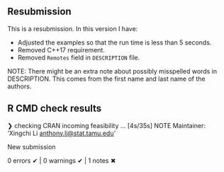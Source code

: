 ## Resubmission

This is a resubmission. In this version I have:

* Adjusted the examples so that the run time is less than 5 seconds.
* Removed C++17 requirement.
* Removed `Remotes` field in `DESCRIPTION` file.

NOTE: There might be an extra note about possibly misspelled words in
  DESCRIPTION. This comes from the first name and last name of the authors.

## R CMD check results

❯ checking CRAN incoming feasibility ... [4s/35s] NOTE
  Maintainer: ‘Xingchi Li <anthony.li@stat.tamu.edu>’

  New submission

0 errors ✔ | 0 warnings ✔ | 1 notes ✖
